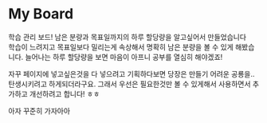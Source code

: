 # My Board
학습 관리 보드!
남은 분량과 목표일까지의 하루 할당량을 알고싶어서 만들었습니다<br>
학습이 느려지고 목표일보다 밀리는게 속상해서
명확히 남은 분량을 볼 수 있게 해봤습니다. 늘어나는 하루 할당량을 보면 마음이 아프니 공부를 열심히 해야겠죠!

자꾸 페이지에 넣고싶은것을 다 넣으려고 기획하다보면 당장은 만들기 어려운 공룡을.. 탄생시키려고 하게되더라구요. 그래서 우선은 필요한것만 볼 수 있게해서 사용하면서 추가하고 개선하려고 합니다! ㅎㅎ

아자 꾸준히 가자아아